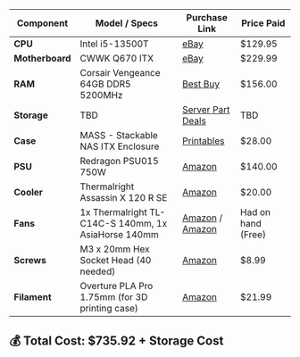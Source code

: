 | Component       | Model / Specs                            | Purchase Link | Price Paid  |
|-----------------|------------------------------------------|---------------|-------------|
| **CPU**         | Intel i5-13500T                          | [eBay](https://www.ebay.com/sch/i.html?_id=335854983254&_nkw=Intel+i5-13500T+SRMBQ+1.60GHz+14-Core+Socket+LGA+1700+Processor) | $129.95 |
| **Motherboard** | CWWK Q670 ITX                            | [eBay](https://www.ebay.com/itm/356005779601?var=625053552544) | $229.99 |
| **RAM**         | Corsair Vengeance 64GB DDR5 5200MHz      | [Best Buy](https://www.bestbuy.com/site/corsair-vengeance-64gb-2x32gb-ddr5-5200mhz-c40-udimm-desktop-memory-black/6496083.p?sb_share_source=PDP&skuId=6496083) | $156.00 |
| **Storage**     | TBD                                      | [Server Part Deals](https://serverpartdeals.com/collections/manufacturer-recertified-drives?sort=price-ascending&pf_t_interface_type=interface%3ASATA) | TBD |
| **Case**        | MASS - Stackable NAS ITX Enclosure       | [Printables](https://www.printables.com/model/714333-modular-4-12-bay-nas-itx-case-modcase-mass) | $28.00 |
| **PSU**         | Redragon PSU015 750W                     | [Amazon](https://www.amazon.com/dp/B0C7KCC3DK) | $140.00 |
| **Cooler**      | Thermalright Assassin X 120 R SE         | [Amazon](https://www.amazon.com/dp/B0C65VG5BT) | $20.00 |
| **Fans**        | 1x Thermalright TL-C14C-S 140mm, 1x AsiaHorse 140mm     | [Amazon](https://www.amazon.com/dp/B0DGGKQFM6) / [Amazon](http://amazon.com/dp/B09DCKV4Y3) | Had on hand (Free) |
| **Screws**      | M3 x 20mm Hex Socket Head (40 needed)  | [Amazon](https://www.amazon.com/dp/B0DJQHC7K9) | $8.99 |
| **Filament**    | Overture PLA Pro 1.75mm (for 3D printing case) | [Amazon](https://www.amazon.com/dp/B0DC681QLV) | $21.99 |

## 💰 Total Cost: **$735.92 + Storage Cost**
